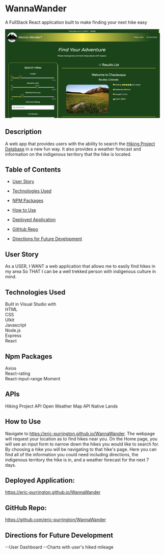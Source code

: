 # WannaWander
A FullStack React application built to make finding your next hike easy


![image](./client/src/assets/WannaWander.png)

## Description

A web app that provides users with the ability to search the [Hiking Project Database](https://www.hikingproject.com/) in a new fun way. It also provides a weather forecast and information on the indigenous territory that the hike is located.

## Table of Contents

- [User Story](#user-story)

- [Technologies Used](#technologies-used)

- [NPM Packages](#npm-packages)

- [How to Use](#how-to-use)

- [Deployed Application](#deployed-application)

- [GitHub Repo](#github-repo)

- [Directions for Future Development](#directions-for-future-development)

## User Story

As a USER,
I WANT a web application that allows me to easily find hikes in my area
So THAT I can be a well trekked person with indigenous culture in mind.

## Technologies Used  

Built in Visual Studio with    
HTML    
CSS    
UIkit  
Javascript  
Node.js    
Express       
React       

## Npm Packages  

Axios  
React-rating  
React-input-range
Moment

## APIs  

Hiking Project API
Open Weather Map API
Native Lands    

## How to Use  
Navigate to https://eric-purrington.github.io/WannaWander. The webpage will request your location as to find hikes near you. On the Home page, you will see an input form to narrow down the hikes you would like to search for. By choosing a hike you will be navigating to that hike's page. Here you can find all of the information you could need including directions, the indigenous territory the hike is in, and a weather forecast for the next 7 days.

## Deployed Application:  

https://eric-purrington.github.io/WannaWander 

## GitHub Repo:

https://github.com/eric-purrington/WannaWander

## Directions for Future Development

--User Dashboard
--Charts with user's hiked mileage